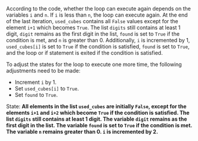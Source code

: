 According to the code, whether the loop can execute again depends on the variables `i` and `n`. If `i` is less than `n`, the loop can execute again. At the end of the last iteration, `used_cubes` contains all `False` values except for the element `i+1` which becomes `True`. The list `digits` still contains at least 1 digit, `digit` remains as the first digit in the list, `found` is set to `True` if the condition is met, and `n` is greater than 0. Additionally, `i` is incremented by 1, `used_cubes[i]` is set to `True` if the condition is satisfied, `found` is set to `True`, and the loop or if statement is exited if the condition is satisfied.

To adjust the states for the loop to execute one more time, the following adjustments need to be made:
- Increment `i` by 1.
- Set `used_cubes[i]` to `True`.
- Set `found` to `True`.

State: **All elements in the list `used_cubes` are initially `False`, except for the elements `i+1` and `i+2` which become `True` if the condition is satisfied. The list `digits` still contains at least 1 digit. The variable `digit` remains as the first digit in the list. The variable `found` is set to `True` if the condition is met. The variable `n` remains greater than 0. `i` is incremented by 2.**